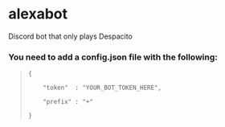 # alexabot
Discord bot that only plays Despacito


### You need to add a config.json file with the following:

> `{ `
> 
> `    "token"  : "YOUR_BOT_TOKEN_HERE",`
>     
> `    "prefix" : "+"`
>     
> `}`
